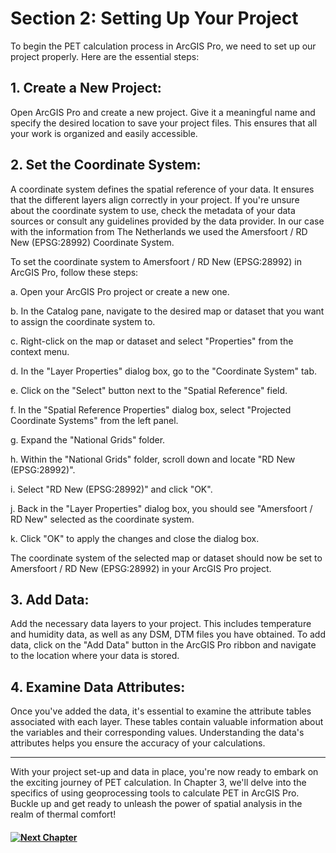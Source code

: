 # Section 2: Setting Up Your Project

To begin the PET calculation process in ArcGIS Pro, we need to set up our project properly. Here are the essential steps:
## 1.	Create a New Project: 
Open ArcGIS Pro and create a new project. Give it a meaningful name and specify the desired location to save your project files. This ensures that all your work is organized and easily accessible.

## 2.	Set the Coordinate System: 
A coordinate system defines the spatial reference of your data. It ensures that the different layers align correctly in your project. If you're unsure about the coordinate system to use, check the metadata of your data sources or consult any guidelines provided by the data provider. In our case with the information from The Netherlands we used the Amersfoort / RD New (EPSG:28992) Coordinate System.

To set the coordinate system to Amersfoort / RD New (EPSG:28992) in ArcGIS Pro, follow these steps:

a.	Open your ArcGIS Pro project or create a new one.

b.	In the Catalog pane, navigate to the desired map or dataset that you want to assign the coordinate system to.

c.	Right-click on the map or dataset and select "Properties" from the context menu.

d.	In the "Layer Properties" dialog box, go to the "Coordinate System" tab.

e.	Click on the "Select" button next to the "Spatial Reference" field.

f.	In the "Spatial Reference Properties" dialog box, select "Projected Coordinate Systems" from the left panel.

g.	Expand the "National Grids" folder.

h.	Within the "National Grids" folder, scroll down and locate "RD New (EPSG:28992)".

i.	Select "RD New (EPSG:28992)" and click "OK".

j.	Back in the "Layer Properties" dialog box, you should see "Amersfoort / RD New" selected as the coordinate system.

k.	Click "OK" to apply the changes and close the dialog box.

The coordinate system of the selected map or dataset should now be set to Amersfoort / RD New (EPSG:28992) in your ArcGIS Pro project.

## 3.	Add Data: 
Add the necessary data layers to your project. This includes temperature and humidity data, as well as any DSM, DTM files you have obtained. To add data, click on the "Add Data" button in the ArcGIS Pro ribbon and navigate to the location where your data is stored.

## 4.	Examine Data Attributes: 
Once you've added the data, it's essential to examine the attribute tables associated with each layer. These tables contain valuable information about the variables and their corresponding values. Understanding the data's attributes helps you ensure the accuracy of your calculations.

---

With your project set-up and data in place, you're now ready to embark on the exciting journey of PET calculation. In Chapter 3, we'll delve into the specifics of using geoprocessing tools to calculate PET in ArcGIS Pro. Buckle up and get ready to unleash the power of spatial analysis in the realm of thermal comfort!
 
#### [![Next Chapter]](/Chapter%203%20Calculating%20PET%20Locally/Section%201.md)

<!---------------------------------------------------------------------------->

[Next Chapter]: https://img.shields.io/badge/Next_Chapter-37a779?style=for-the-badge